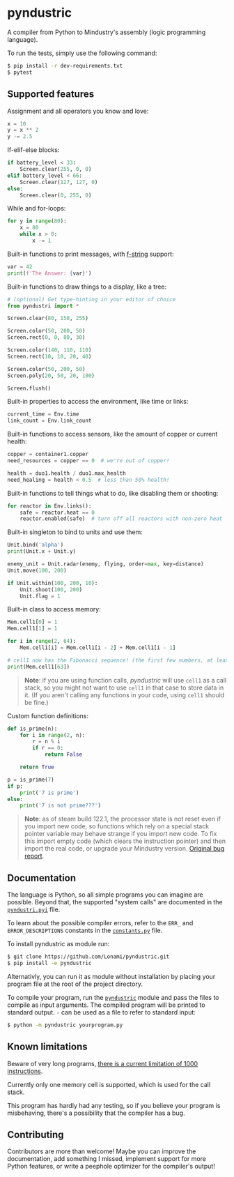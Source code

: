 # pyndustric

A compiler from Python to Mindustry's assembly (logic programming language).

To run the tests, simply use the following command:

```sh
$ pip install -r dev-requirements.txt
$ pytest
```

## Supported features

Assignment and all operators you know and love:

```python
x = 10
y = x ** 2
y -= 2.5
```

If-elif-else blocks:

```python
if battery_level < 33:
    Screen.clear(255, 0, 0)
elif battery_level < 66:
    Screen.clear(127, 127, 0)
else:
    Screen.clear(0, 255, 0)
```

While and for-loops:

```python
for y in range(80):
    x = 80
    while x > 0:
        x -= 1
```

Built-in functions to print messages, with [f-string] support:

```python
var = 42
print(f'The Answer: {var}')
```

Built-in functions to draw things to a display, like a tree:

```python
# (optional) Get type-hinting in your editor of choice
from pyndustri import *

Screen.clear(80, 150, 255)

Screen.color(50, 200, 50)
Screen.rect(0, 0, 80, 30)

Screen.color(140, 110, 110)
Screen.rect(10, 10, 20, 40)

Screen.color(50, 200, 50)
Screen.poly(20, 50, 20, 100)

Screen.flush()
```

Built-in properties to access the environment, like time or links:

```python
current_time = Env.time
link_count = Env.link_count
```

Built-in functions to access sensors, like the amount of copper or current health:

```python
copper = container1.copper
need_resources = copper == 0  # we're out of copper!

health = duo1.health / duo1.max_health
need_healing = health < 0.5  # less than 50% health!
```

Built-in functions to tell things what to do, like disabling them or shooting:

```python
for reactor in Env.links():
    safe = reactor.heat == 0
    reactor.enabled(safe)  # turn off all reactors with non-zero heat
```

Built-in singleton to bind to units and use them:

```python
Unit.bind('alpha')
print(Unit.x + Unit.y)

enemy_unit = Unit.radar(enemy, flying, order=max, key=distance)
Unit.move(100, 200)

if Unit.within(100, 200, 10):
    Unit.shoot(100, 200)
    Unit.flag = 1
```

Built-in class to access memory:

```python
Mem.cell1[0] = 1
Mem.cell1[1] = 1

for i in range(2, 64):
    Mem.cell1[i] = Mem.cell1[i - 2] + Mem.cell1[i - 1]

# cell1 now has the Fibonacci sequence! (the first few numbers, at least)
print(Mem.cell1[63])
```

> **Note**: if you are using function calls, *pyndustric* will use `cell1` as a call stack, so you might not want to use `cell1` in that case to store data in it. (If you aren't calling any functions in your code, using `cell1` should be fine.)

Custom function definitions:

```python
def is_prime(n):
    for i in range(2, n):
        r = n % i
        if r == 0:
            return False

    return True

p = is_prime(7)
if p:
    print('7 is prime')
else:
    print('7 is not prime???')
```

> **Note**: as of steam build 122.1, the processor state is not reset even if you import new code,
> so functions which rely on a special stack pointer variable may behave strange if you import new
> code. To fix this import empty code (which clears the instruction pointer) and then import the
> real code, or upgrade your Mindustry version. [Original bug report][ip-not-reset].

## Documentation

The language is Python, so all simple programs you can imagine are possible. Beyond that, the
supported "system calls" are documented in the [`pyndustri.pyi`] file.

To learn about the possible compiler errors, refer to the `ERR_` and `ERROR_DESCRIPTIONS`
constants in the [`constants.py`] file.

To install pyndustric as module run:

```sh
$ git clone https://github.com/Lonami/pyndustric.git
$ pip install -e pyndustric
```

Alternativly, you can run it as module without installation by placing your program file at the root of the project directory.


To compile your program, run the [`pyndustric`] module and pass the files to compile as input
arguments. The compiled program will be printed to standard output. `-` can be used as a file
to refer to standard input:

```sh
$ python -m pyndustric yourprogram.py
```

## Known limitations

Beware of very long programs, [there is a current limitation of 1000 instructions][limit-k].

Currently only one memory cell is supported, which is used for the call stack.

This program has hardly had any testing, so if you believe your program is misbehaving, there's
a possibility that the compiler has a bug.

## Contributing

Contributors are more than welcome! Maybe you can improve the documentation, add something I
missed, implement support for more Python features, or write a peephole optimizer for the
compiler's output!

[f-string]: https://docs.python.org/3/reference/lexical_analysis.html#f-strings
[ip-not-reset]: https://github.com/Anuken/Mindustry/issues/4189
[limit-k]: https://github.com/Anuken/Mindustry/blob/ab19e6ffbd7a64117cd70d3e3b88806c13822c94/core/src/mindustry/logic/LExecutor.java#L28
[`pyndustri.pyi`]: pyndustri.pyi
[`constants.py`]: pyndustric/constants.py
[`pyndustric`]: pyndustric
